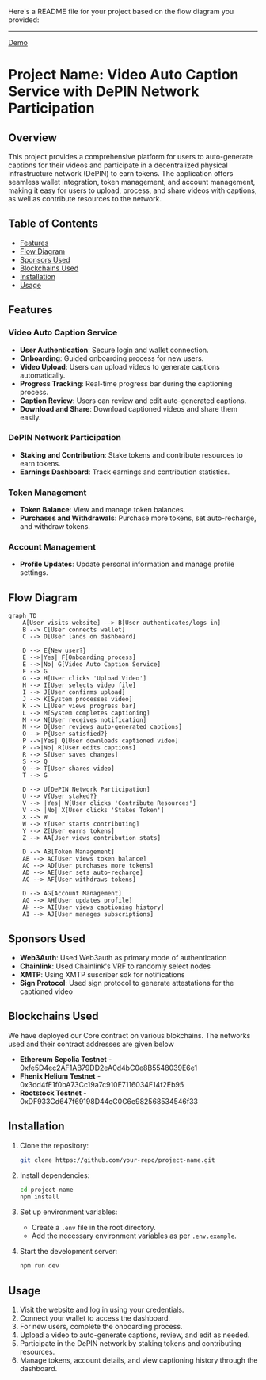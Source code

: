 Here's a README file for your project based on the flow diagram you provided:

---

[Demo](https://vimeo.com/1007550172?share=copy)

# Project Name: Video Auto Caption Service with DePIN Network Participation

## Overview

This project provides a comprehensive platform for users to auto-generate captions for their videos and participate in a decentralized physical infrastructure network (DePIN) to earn tokens. The application offers seamless wallet integration, token management, and account management, making it easy for users to upload, process, and share videos with captions, as well as contribute resources to the network.

## Table of Contents

- [Features](#features)
- [Flow Diagram](#flow-diagram)
- [Sponsors Used](#Sponsors-used)
- [Blockchains Used](#Blockchains-used)
- [Installation](#installation)
- [Usage](#usage)


## Features

### Video Auto Caption Service

- **User Authentication**: Secure login and wallet connection.
- **Onboarding**: Guided onboarding process for new users.
- **Video Upload**: Users can upload videos to generate captions automatically.
- **Progress Tracking**: Real-time progress bar during the captioning process.
- **Caption Review**: Users can review and edit auto-generated captions.
- **Download and Share**: Download captioned videos and share them easily.

### DePIN Network Participation

- **Staking and Contribution**: Stake tokens and contribute resources to earn tokens.
- **Earnings Dashboard**: Track earnings and contribution statistics.

### Token Management

- **Token Balance**: View and manage token balances.
- **Purchases and Withdrawals**: Purchase more tokens, set auto-recharge, and withdraw tokens.

### Account Management

- **Profile Updates**: Update personal information and manage profile settings.


## Flow Diagram

```mermaid
graph TD
    A[User visits website] --> B[User authenticates/logs in]
    B --> C[User connects wallet]
    C --> D[User lands on dashboard]

    D --> E{New user?}
    E -->|Yes| F[Onboarding process]
    E -->|No| G[Video Auto Caption Service]
    F --> G
    G --> H[User clicks 'Upload Video']
    H --> I[User selects video file]
    I --> J[User confirms upload]
    J --> K[System processes video]
    K --> L[User views progress bar]
    L --> M[System completes captioning]
    M --> N[User receives notification]
    N --> O[User reviews auto-generated captions]
    O --> P{User satisfied?}
    P -->|Yes| Q[User downloads captioned video]
    P -->|No| R[User edits captions]
    R --> S[User saves changes]
    S --> Q
    Q --> T[User shares video]
    T --> G

    D --> U[DePIN Network Participation]
    U --> V{User staked?}
    V --> |Yes| W[User clicks 'Contribute Resources']
    V --> |No| X[User clicks 'Stakes Token']
    X --> W
    W --> Y[User starts contributing]
    Y --> Z[User earns tokens]
    Z --> AA[User views contribution stats]

    D --> AB[Token Management]
    AB --> AC[User views token balance]
    AC --> AD[User purchases more tokens]
    AD --> AE[User sets auto-recharge]
    AC --> AF[User withdraws tokens]

    D --> AG[Account Management]
    AG --> AH[User updates profile]
    AH --> AI[User views captioning history]
    AI --> AJ[User manages subscriptions]
```

## Sponsors Used

- **Web3Auth**: Used Web3auth as primary mode of authentication
- **Chainlink**: Used Chainlink's VRF to randomly select nodes
- **XMTP**: Using XMTP suscriber sdk for notifications
- **Sign Protocol**: Used sign protocol to generate attestations for the captioned video

## Blockchains Used

We have deployed our Core contract on various blokchains. The networks used and their contract addresses are given below

- **Ethereum Sepolia Testnet** - 0xfe5D4ec2AF1AB79DD2eA0d4bC0e8B5548039E6e1 
- **Fhenix Helium Testnet**    - 0x3dd4fE1f0bA73Cc19a7c910E7116034F14f2Eb95 
- **Rootstock Testnet**        - 0xDF933Cd647f69198D44cC0C6e982568534546f33 

## Installation

1. Clone the repository:
   ```bash
   git clone https://github.com/your-repo/project-name.git
   ```
2. Install dependencies:
   ```bash
   cd project-name
   npm install
   ```
3. Set up environment variables:
   - Create a `.env` file in the root directory.
   - Add the necessary environment variables as per `.env.example`.

4. Start the development server:
   ```bash
   npm run dev
   ```

## Usage

1. Visit the website and log in using your credentials.
2. Connect your wallet to access the dashboard.
3. For new users, complete the onboarding process.
4. Upload a video to auto-generate captions, review, and edit as needed.
5. Participate in the DePIN network by staking tokens and contributing resources.
6. Manage tokens, account details, and view captioning history through the dashboard.

